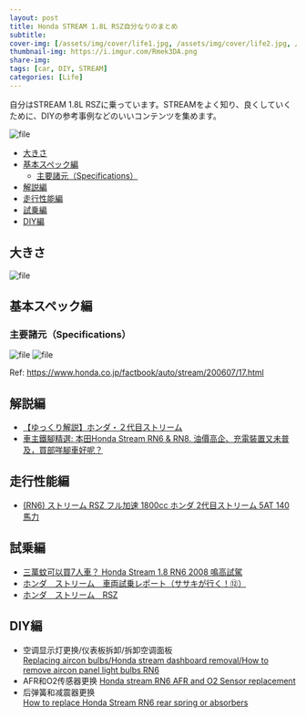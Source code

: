 ```yaml
---
layout: post
title: Honda STREAM 1.8L RSZ自分なりのまとめ
subtitle: 
cover-img: [/assets/img/cover/life1.jpg, /assets/img/cover/life2.jpg, /assets/img/cover/life3.jpg]
thumbnail-img: https://i.imgur.com/Rmek3DA.png
share-img:
tags: [car, DIY, STREAM]
categories: [Life]
---
```


自分はSTREAM 1.8L RSZに乗っています。STREAMをよく知り、良くしていくために、DIYの参考事例などのいいコンテンツを集めます。

![file](https://i.imgur.com/Rmek3DA.png)

<!-- vim-markdown-toc GFM -->

* [大きさ](#大きさ)
* [基本スペック編](#基本スペック編)
  * [主要諸元（Specifications）](#主要諸元specifications)
* [解説編](#解説編)
* [走行性能編](#走行性能編)
* [試乗編](#試乗編)
* [DIY編](#diy編)

<!-- vim-markdown-toc -->

## 大きさ
![file](https://i.imgur.com/Zclqz9o.png)

## 基本スペック編
### 主要諸元（Specifications）

![file](https://i.imgur.com/0hF2r2Q.png)
![file](https://i.imgur.com/ThyI6pe.png)

Ref: https://www.honda.co.jp/factbook/auto/stream/200607/17.html

## 解説編
- [【ゆっくり解説】ホンダ・２代目ストリーム](https://www.youtube.com/watch?v=HX8tYbb60Ew)
- [車主鐵腳精選: 本田Honda Stream RN6 & RN8. 油價高企、充電裝置又未普及，買部咩腳車好呢？](https://www.youtube.com/watch?v=7M5m2eSCnPs)

## 走行性能編
- [(RN6) ストリーム RSZ フル加速 1800cc ホンダ 2代目ストリーム 5AT 140馬力](https://www.youtube.com/watch?v=YPJl5XW2Jc8)

## 試乗編
- [三萬蚊可以買7人車？ Honda Stream 1.8 RN6 2008 鳴高試駕](https://www.youtube.com/watch?v=7dldNg99H0o)
- [ホンダ　ストリーム　車両試乗レポート（ササキが行く！⑫）](https://www.youtube.com/watch?v=yzqLa1GCStw)
- [ホンダ　ストリーム　RSZ](https://www.youtube.com/watch?v=fhuRyYnUxs8)

## DIY編
- 空调显示灯更换/仪表板拆卸/拆卸空调面板  
  [Replacing aircon bulbs/Honda stream dashboard removal/How to remove aircon panel light bulbs RN6](https://www.youtube.com/watch?v=MPJv0HtxzQQ)
- AFR和O2传感器更换 
  [Honda stream RN6 AFR and O2 Sensor replacement](https://www.youtube.com/watch?v=wFAjONd6kMg)
- 后弹簧和减震器更换  
  [How to replace Honda Stream RN6 rear spring or absorbers](https://www.youtube.com/watch?v=1o1YVc91W-Q)

